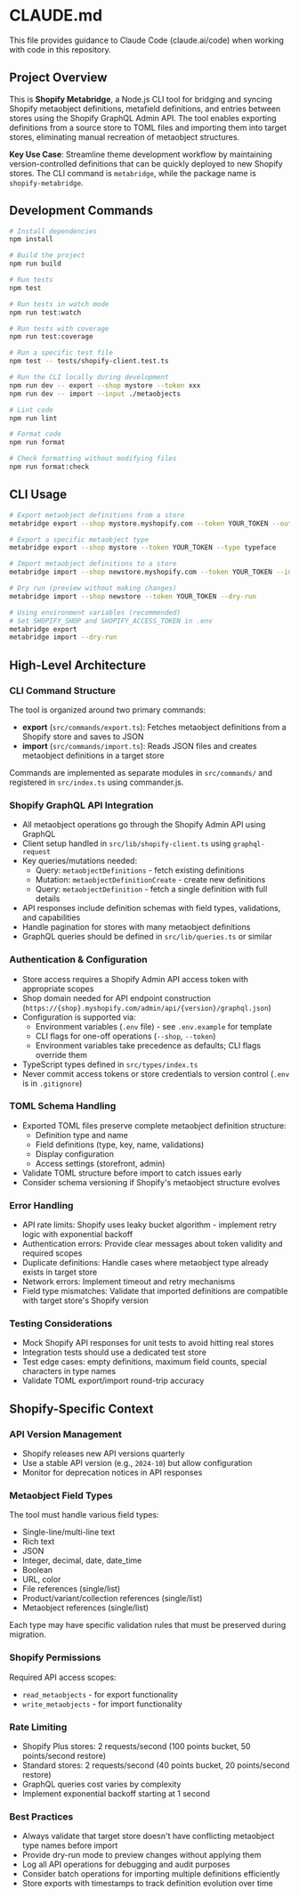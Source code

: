 # CLAUDE.md

This file provides guidance to Claude Code (claude.ai/code) when working with code in this repository.

## Project Overview

This is **Shopify Metabridge**, a Node.js CLI tool for bridging and syncing Shopify metaobject definitions, metafield definitions, and entries between stores using the Shopify GraphQL Admin API. The tool enables exporting definitions from a source store to TOML files and importing them into target stores, eliminating manual recreation of metaobject structures.

**Key Use Case**: Streamline theme development workflow by maintaining version-controlled definitions that can be quickly deployed to new Shopify stores. The CLI command is `metabridge`, while the package name is `shopify-metabridge`.

## Development Commands

```bash
# Install dependencies
npm install

# Build the project
npm run build

# Run tests
npm test

# Run tests in watch mode
npm run test:watch

# Run tests with coverage
npm run test:coverage

# Run a specific test file
npm test -- tests/shopify-client.test.ts

# Run the CLI locally during development
npm run dev -- export --shop mystore --token xxx
npm run dev -- import --input ./metaobjects

# Lint code
npm run lint

# Format code
npm run format

# Check formatting without modifying files
npm run format:check
```

## CLI Usage

```bash
# Export metaobject definitions from a store
metabridge export --shop mystore.myshopify.com --token YOUR_TOKEN --output ./metaobjects

# Export a specific metaobject type
metabridge export --shop mystore --token YOUR_TOKEN --type typeface

# Import metaobject definitions to a store
metabridge import --shop newstore.myshopify.com --token YOUR_TOKEN --input ./metaobjects

# Dry run (preview without making changes)
metabridge import --shop newstore --token YOUR_TOKEN --dry-run

# Using environment variables (recommended)
# Set SHOPIFY_SHOP and SHOPIFY_ACCESS_TOKEN in .env
metabridge export
metabridge import --dry-run
```

## High-Level Architecture

### CLI Command Structure
The tool is organized around two primary commands:
- **export** (`src/commands/export.ts`): Fetches metaobject definitions from a Shopify store and saves to JSON
- **import** (`src/commands/import.ts`): Reads JSON files and creates metaobject definitions in a target store

Commands are implemented as separate modules in `src/commands/` and registered in `src/index.ts` using commander.js.

### Shopify GraphQL API Integration
- All metaobject operations go through the Shopify Admin API using GraphQL
- Client setup handled in `src/lib/shopify-client.ts` using `graphql-request`
- Key queries/mutations needed:
  - Query: `metaobjectDefinitions` - fetch existing definitions
  - Mutation: `metaobjectDefinitionCreate` - create new definitions
  - Query: `metaobjectDefinition` - fetch a single definition with full details
- API responses include definition schemas with field types, validations, and capabilities
- Handle pagination for stores with many metaobject definitions
- GraphQL queries should be defined in `src/lib/queries.ts` or similar

### Authentication & Configuration
- Store access requires a Shopify Admin API access token with appropriate scopes
- Shop domain needed for API endpoint construction (`https://{shop}.myshopify.com/admin/api/{version}/graphql.json`)
- Configuration is supported via:
  - Environment variables (`.env` file) - see `.env.example` for template
  - CLI flags for one-off operations (`--shop`, `--token`)
  - Environment variables take precedence as defaults; CLI flags override them
- TypeScript types defined in `src/types/index.ts`
- Never commit access tokens or store credentials to version control (`.env` is in `.gitignore`)

### TOML Schema Handling
- Exported TOML files preserve complete metaobject definition structure:
  - Definition type and name
  - Field definitions (type, key, name, validations)
  - Display configuration
  - Access settings (storefront, admin)
- Validate TOML structure before import to catch issues early
- Consider schema versioning if Shopify's metaobject structure evolves

### Error Handling
- API rate limits: Shopify uses leaky bucket algorithm - implement retry logic with exponential backoff
- Authentication errors: Provide clear messages about token validity and required scopes
- Duplicate definitions: Handle cases where metaobject type already exists in target store
- Network errors: Implement timeout and retry mechanisms
- Field type mismatches: Validate that imported definitions are compatible with target store's Shopify version

### Testing Considerations
- Mock Shopify API responses for unit tests to avoid hitting real stores
- Integration tests should use a dedicated test store
- Test edge cases: empty definitions, maximum field counts, special characters in type names
- Validate TOML export/import round-trip accuracy

## Shopify-Specific Context

### API Version Management
- Shopify releases new API versions quarterly
- Use a stable API version (e.g., `2024-10`) but allow configuration
- Monitor for deprecation notices in API responses

### Metaobject Field Types
The tool must handle various field types:
- Single-line/multi-line text
- Rich text
- JSON
- Integer, decimal, date, date_time
- Boolean
- URL, color
- File references (single/list)
- Product/variant/collection references (single/list)
- Metaobject references (single/list)

Each type may have specific validation rules that must be preserved during migration.

### Shopify Permissions
Required API access scopes:
- `read_metaobjects` - for export functionality
- `write_metaobjects` - for import functionality

### Rate Limiting
- Shopify Plus stores: 2 requests/second (100 points bucket, 50 points/second restore)
- Standard stores: 2 requests/second (40 points bucket, 20 points/second restore)
- GraphQL queries cost varies by complexity
- Implement exponential backoff starting at 1 second

### Best Practices
- Always validate that target store doesn't have conflicting metaobject type names before import
- Provide dry-run mode to preview changes without applying them
- Log all API operations for debugging and audit purposes
- Consider batch operations for importing multiple definitions efficiently
- Store exports with timestamps to track definition evolution over time

